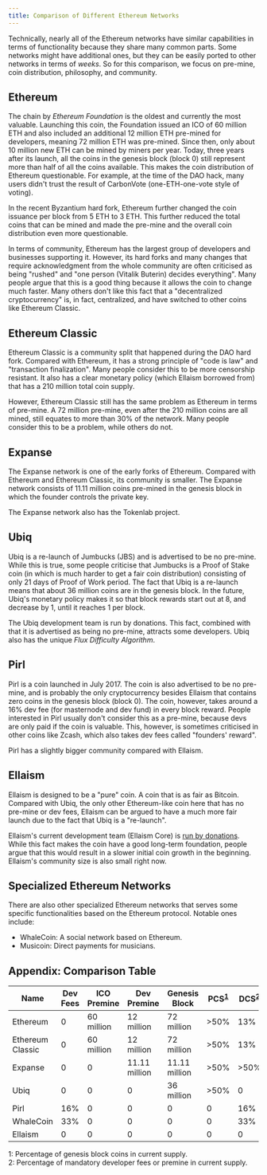 ```yaml
---
title: Comparison of Different Ethereum Networks
---
```


Technically, nearly all of the Ethereum networks have similar capabilities in
terms of functionality because they share many common parts. Some networks might
have additional ones, but they can be easily ported to other networks in terms
of *weeks*. So for this comparison, we focus on pre-mine, coin distribution,
philosophy, and community.

## Ethereum

The chain by *Ethereum Foundation* is the oldest and currently the most
valuable. Launching this coin, the Foundation issued an ICO of 60 million ETH
and also included an additional 12 million ETH pre-mined for developers, meaning
72 million ETH was pre-mined. Since then, only about 10 million new ETH can be
mined by miners per year. Today, three years after its launch, all the coins in
the genesis block (block 0) still represent more than half of all the coins
available. This makes the coin distribution of Ethereum questionable. For
example, at the time of the DAO hack, many users didn't trust the result of
CarbonVote (one-ETH-one-vote style of voting).

In the recent Byzantium hard fork, Ethereum further changed the coin issuance
per block from 5 ETH to 3 ETH. This further reduced the total coins that can be
mined and made the pre-mine and the overall coin distribution even more
questionable.

In terms of community, Ethereum has the largest group of developers and
businesses supporting it. However, its hard forks and many changes that require
acknowledgment from the whole community are often criticised as being "rushed"
and "one person (Vitalik Buterin) decides everything". Many people argue that
this is a good thing because it allows the coin to change much faster. Many
others don't like this fact that a "decentralized cryptocurrency" is, in fact,
centralized, and have switched to other coins like Ethereum Classic.

## Ethereum Classic

Ethereum Classic is a community split that happened during the DAO hard fork.
Compared with Ethereum, it has a strong principle of "code is law" and
"transaction finalization". Many people consider this to be more censorship
resistant. It also has a clear monetary policy (which Ellaism borrowed from)
that has a 210 million total coin supply.

However, Ethereum Classic still has the same problem as Ethereum in terms of
pre-mine. A 72 million pre-mine, even after the 210 million coins are all mined,
still equates to more than 30% of the network. Many people consider this to be a
problem, while others do not.

## Expanse

The Expanse network is one of the early forks of Ethereum. Compared with
Ethereum and Ethereum Classic, its community is smaller. The Expanse network
consists of 11.11 million coins pre-mined in the genesis block in which the
founder controls the private key.

The Expanse network also has the Tokenlab project.

## Ubiq

Ubiq is a re-launch of Jumbucks (JBS) and is advertised to be no pre-mine. While
this is true, some people criticise that Jumbucks is a Proof of Stake coin (in
which is much harder to get a fair coin distribution) consisting of only 21 days
of Proof of Work period. The fact that Ubiq is a re-launch means that about 36
million coins are in the genesis block. In the future, Ubiq's monetary policy
makes it so that block rewards start out at 8, and decrease by 1, until it
reaches 1 per block.

The Ubiq development team is run by donations. This fact, combined with that it
is advertised as being no pre-mine, attracts some developers. Ubiq also has the
unique *Flux Difficulty Algorithm*.

## Pirl

Pirl is a coin launched in July 2017. The coin is also advertised to be no
pre-mine, and is probably the only cryptocurrency besides Ellaism that contains
zero coins in the genesis block (block 0). The coin, however, takes around a 16%
dev fee (for masternode and dev fund) in every block reward. People interested
in Pirl usually don't consider this as a pre-mine, because devs are only paid if
the coin is valuable. This, however, is sometimes criticised in other coins like
Zcash, which also takes dev fees called "founders' reward".

Pirl has a slightly bigger community compared with Ellaism.

## Ellaism

Ellaism is designed to be a "pure" coin. A coin that is as fair as Bitcoin.
Compared with Ubiq, the only other Ethereum-like coin here that has no pre-mine
or dev fees, Ellaism can be argued to have a much more fair launch due to the
fact that Ubiq is a "re-launch".

Ellaism's current development team (Ellaism Core) is [run by
donations](/roadmap/). While this fact makes the coin have a good long-term
foundation, people argue that this would result in a slower initial coin growth
in the beginning. Ellaism's community size is also small right now.

## Specialized Ethereum Networks

There are also other specialized Ethereum networks that serves some specific
functionalities based on the Ethereum protocol. Notable ones include:

* WhaleCoin: A social network based on Ethereum.
* Musicoin: Direct payments for musicians.

## Appendix: Comparison Table

<!-- Include the standard DataTables bits -->
<script src="https://cdnjs.cloudflare.com/ajax/libs/jquery/2.1.4/jquery.min.js"></script>
<link rel="stylesheet" type="text/css" href="//cdn.datatables.net/1.10.13/css/jquery.dataTables.css">
<script type="text/javascript" charset="utf8" src="//cdn.datatables.net/1.10.13/js/jquery.dataTables.js"></script>
<script>
  $(document).ready(function(){
    $('div.datatable-begin').nextUntil('div.datatable-end', 'table').addClass('display');
    $('table.display').DataTable( {
      paging: false,
      stateSave: false,
      searching: false,
      ordering: false
    });
  });
</script>

<div class="datatable-begin"></div>

| Name             | Dev Fees | ICO Premine |   Dev Premine | Genesis Block | PCS<sup><a href="#pcs">1</a></sup> | DCS<sup><a href="#dcs">2</a></sup> |
|------------------|----------|-------------|---------------|---------------|------------------------------------|------------------------------------|
| Ethereum         |        0 |  60 million |    12 million | 72 million    |                               >50% |                                13% |
| Ethereum Classic |        0 |  60 million |    12 million | 72 million    |                               >50% |                                13% |
| Expanse          |        0 |           0 | 11.11 million | 11.11 million |                               >50% |                               >50% |
| Ubiq             |        0 |           0 |             0 | 36 million    |                               >50% |                                  0 |
| Pirl             |      16% |           0 |             0 | 0             |                                  0 |                                16% |
| WhaleCoin        |      33% |           0 |             0 | 0             |                                  0 |                                33% |
| Ellaism          |        0 |           0 |             0 | 0             |                                  0 |                                  0 |

<div class="datatable-end"></div>

<a name="pcs">1</a>: Percentage of genesis block coins in current supply.<br />
<a name="dcs">2</a>: Percentage of mandatory developer fees or premine in current supply.
